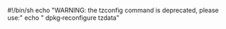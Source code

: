 #!/bin/sh  echo  "WARNING:  the  tzconfig  command is deprecated,
please use:" echo " dpkg‐reconfigure tzdata"

